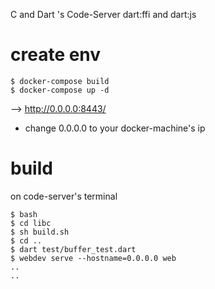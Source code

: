 C and Dart 's Code-Server
dart:ffi and dart:js 

# create env

```
$ docker-compose build
$ docker-compose up -d
```

--> http://0.0.0.0:8443/ 

* change 0.0.0.0 to your docker-machine's ip




# build 

on code-server's terminal 

```
$ bash
$ cd libc
$ sh build.sh
$ cd ..
$ dart test/buffer_test.dart
$ webdev serve --hostname=0.0.0.0 web 
..
..
```

